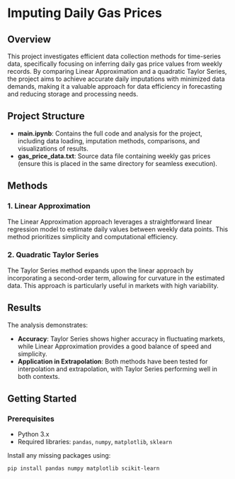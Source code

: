 # Imputing Daily Gas Prices

## Overview

This project investigates efficient data collection methods for time-series data, specifically focusing on inferring daily gas price values from weekly records. By comparing Linear Approximation and a quadratic Taylor Series, the project aims to achieve accurate daily imputations with minimized data demands, making it a valuable approach for data efficiency in forecasting and reducing storage and processing needs.

## Project Structure

- **main.ipynb**: Contains the full code and analysis for the project, including data loading, imputation methods, comparisons, and visualizations of results.
- **gas_price_data.txt**: Source data file containing weekly gas prices (ensure this is placed in the same directory for seamless execution).

## Methods

### 1. Linear Approximation
The Linear Approximation approach leverages a straightforward linear regression model to estimate daily values between weekly data points. This method prioritizes simplicity and computational efficiency.

### 2. Quadratic Taylor Series
The Taylor Series method expands upon the linear approach by incorporating a second-order term, allowing for curvature in the estimated data. This approach is particularly useful in markets with high variability.

## Results

The analysis demonstrates:
- **Accuracy**: Taylor Series shows higher accuracy in fluctuating markets, while Linear Approximation provides a good balance of speed and simplicity.
- **Application in Extrapolation**: Both methods have been tested for interpolation and extrapolation, with Taylor Series performing well in both contexts.

## Getting Started

### Prerequisites
- Python 3.x
- Required libraries: `pandas`, `numpy`, `matplotlib`, `sklearn`

Install any missing packages using:
```bash
pip install pandas numpy matplotlib scikit-learn
```
